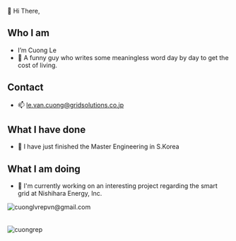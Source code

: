 👋 Hi There,

## Who I am
- I’m Cuong Le
- 👀 A funny guy who writes some meaningless word day by day to get the cost of living.

## Contact
- 📫 le.van.cuong@gridsolutions.co.jp

## What I have done
- 🌱 I have just finished the Master Engineering in S.Korea
## What I am doing
- 🔭 I'm currently working on an interesting project regarding the smart grid at Nishihara Energy, Inc.

<!-- - 💞️ I’m looking to collaborate on ... -->
<!---
cuongrep/cuongrep is a ✨ special ✨ repository because its `README.md` (this file) appears on your GitHub profile.
You can click the Preview link to take a look at your changes.
--->
<div><img align="center" src="https://github-readme-stats.vercel.app/api/top-langs/?username=kanelv&layout=compact" alt="cuonglvrepvn@gmail.com" /></div>
<br />
<br />
<div><img align="center" src="https://github-readme-stats.vercel.app/api?username=cuongrep&show_icons=true&&count_private=true" alt="cuongrep" /></div>
